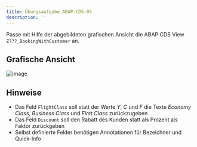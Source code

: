 ```yaml
---
title: Übungsaufgabe ABAP-CDS-05
description: ''
---
```


Passe mit Hilfe der abgebildeten grafischen Ansicht die ABAP CDS View `Z???_BookingWithCustomer` an.

## Grafische Ansicht
![image](https://user-images.githubusercontent.com/47243617/195269549-bbe79fd2-462c-4310-8c95-d984988139b2.png)

## Hinweise
- Das Feld `FlightClass` soll statt der Werte _Y_, _C_ und _F_ die Texte _Economy Class_, _Business Class_ und _First Class_ zurückzugeben
- Das Feld `Discount` soll den Rabatt des Kunden statt als Prozent als Faktor zurückgeben
- Selbst definierte Felder benötigen Annotationen für Bezeichner und Quick-Info

